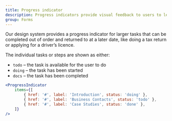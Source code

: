 ```yaml
---
title: Progress indicator
description: Progress indicators provide visual feedback to users to let them know and understand their current context at any given time and be assured that they are progressing through the system.
group: Forms
---
```


Our design system provides a progress indicator for larger tasks that can be completed out of order and returned to at a later date, like doing a tax return or applying for a driver’s licence.

The individual tasks or steps are shown as either:

- `todo` – the task is available for the user to do
- `doing` – the task has been started
- `docs` – the task has been completed

```jsx live
<ProgressIndicator
	items={[
		{ href: '#', label: 'Introduction', status: 'doing' },
		{ href: '#', label: 'Business Contacts', status: 'todo' },
		{ href: '#', label: 'Case Studies', status: 'done' },
	]}
/>
```
